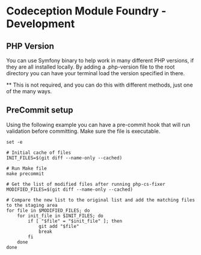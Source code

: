 # Codeception Module Foundry - Development

## PHP Version
You can use Symfony binary to help work in many different PHP versions, if they are all installed locally. By adding
a .php-version file to the root directory you can have your terminal load the version specified in there.

** This is not required, and you can do this with different methods, just one of the many ways.

## PreCommit setup

Using the following example you can have a pre-commit hook that will run validation before committing. Make sure the
file is executable.

```shell
set -e

# Initial cache of files
INIT_FILES=$(git diff --name-only --cached)

# Run Make file
make precommit

# Get the list of modified files after running php-cs-fixer
MODIFIED_FILES=$(git diff --name-only --cached)

# Compare the new list to the original list and add the matching files to the staging area
for file in $MODIFIED_FILES; do
    for init_file in $INIT_FILES; do
        if [ "$file" = "$init_file" ]; then
            git add "$file"
            break
        fi
    done
done
```
